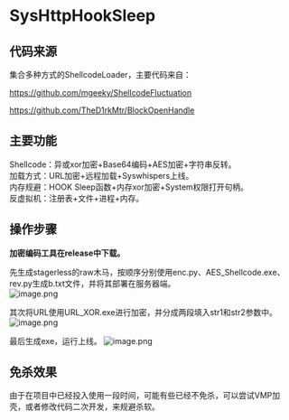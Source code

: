 # SysHttpHookSleep
## 代码来源
集合多种方式的ShellcodeLoader，主要代码来自：

https://github.com/mgeeky/ShellcodeFluctuation

https://github.com/TheD1rkMtr/BlockOpenHandle

## 主要功能
Shellcode：异或xor加密+Base64编码+AES加密+字符串反转。<br />
加载方式：URL加密+远程加载+Syswhispers上线。<br />
内存规避：HOOK Sleep函数+内存xor加密+System权限打开句柄。<br />
反虚拟机：注册表+文件+进程+内存。<br />

## 操作步骤
**加密编码工具在release中下载。**

先生成stagerless的raw木马，按顺序分别使用enc.py、AES_Shellcode.exe、rev.py生成b.txt文件，并将其部署在服务器端。<br />
![image.png](https://readme-git.oss-cn-chengdu.aliyuncs.com/images/1.png)

其次将URL使用URL_XOR.exe进行加密，并分成两段填入str1和str2参数中。
![image.png](https://readme-git.oss-cn-chengdu.aliyuncs.com/images/2.png)

最后生成exe，运行上线。
![image.png](https://readme-git.oss-cn-chengdu.aliyuncs.com/images/3.png)

## 免杀效果
由于在项目中已经投入使用一段时间，可能有些已经不免杀，可以尝试VMP加壳，或者修改代码二次开发，来规避杀软。
